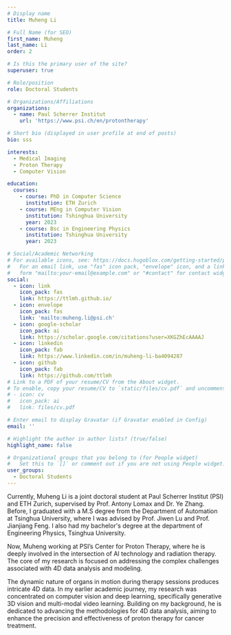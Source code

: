 ```yaml
---
# Display name
title: Muheng Li

# Full Name (for SEO)
first_name: Muheng
last_name: Li
order: 2

# Is this the primary user of the site?
superuser: true

# Role/position
role: Doctoral Students

# Organizations/Affiliations
organizations:
  - name: Paul Scherrer Institut
    url: 'https://www.psi.ch/en/protontherapy'

# Short bio (displayed in user profile at end of posts)
bio: sss

interests:
  - Medical Imaging
  - Proton Therapy
  - Computer Vision

education:
  courses:
    - course: PhD in Computer Science
      institution: ETH Zurich
    - course: MEng in Computer Vision
      institution: Tshinghua University
      year: 2023
    - course: Bsc in Engineering Physics
      institution: Tshinghua University
      year: 2023

# Social/Academic Networking
# For available icons, see: https://docs.hugoblox.com/getting-started/page-builder/#icons
#   For an email link, use "fas" icon pack, "envelope" icon, and a link in the
#   form "mailto:your-email@example.com" or "#contact" for contact widget.
social:
  - icon: link
    icon_pack: fas
    link: https://ttlmh.github.io/
  - icon: envelope
    icon_pack: fas
    link: 'mailto:muheng.li@psi.ch'
  - icon: google-scholar
    icon_pack: ai
    link: https://scholar.google.com/citations?user=XKGZhEcAAAAJ
  - icon: linkedin
    icon_pack: fab
    link: https://www.linkedin.com/in/muheng-li-ba4094287
  - icon: github
    icon_pack: fab
    link: https://github.com/ttlmh
# Link to a PDF of your resume/CV from the About widget.
# To enable, copy your resume/CV to `static/files/cv.pdf` and uncomment the lines below.
# - icon: cv
#   icon_pack: ai
#   link: files/cv.pdf

# Enter email to display Gravatar (if Gravatar enabled in Config)
email: ''

# Highlight the author in author lists? (true/false)
highlight_name: false

# Organizational groups that you belong to (for People widget)
#   Set this to `[]` or comment out if you are not using People widget.
user_groups:
  - Doctoral Students
---
```


Currently, Muheng Li is a joint doctoral student at Paul Scherrer Institut (PSI) and ETH Zurich, supervised by Prof. Antony Lomax and Dr. Ye Zhang. Before, I graduated with a M.S degree from the Department of Automation at Tsinghua University, where I was advised by Prof. Jiwen Lu and Prof. Jianjiang Feng. I also had my bachelor's degree at the department of Engineering Physics, Tsinghua University.

Now, Muheng working at PSI’s Center for Proton Therapy, where he is deeply involved in the intersection of AI technology and radiation therapy. The core of my research is focused on addressing the complex challenges associated with 4D data analysis and modeling.

The dynamic nature of organs in motion during therapy sessions produces intricate 4D data. In my earlier academic journey, my research was concentrated on computer vision and deep learning, specifically generative 3D vision and multi-modal video learning. Building on my background, he is dedicated to advancing the methodologies for 4D data analysis, aiming to enhance the precision and effectiveness of proton therapy for cancer treatment.